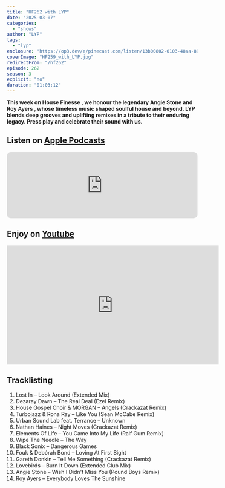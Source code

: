 ```yaml
---
title: "HF262 with LYP"
date: "2025-03-07"
categories:
  - "shows"
author: "LYP"
tags:
  - "lyp"
enclosure: "https://op3.dev/e/pinecast.com/listen/13b00802-0103-48aa-89e1-0d0f35c27551.mp3?source=rss&ext=asset.mp3 91183190 audio/mpeg"
coverImage: "HF259_with_LYP.jpg"
redirectFrom: "/hf262"
episode: 262
season: 3
explicit: "no"
duration: "01:03:12"
---
```

**This week on House Finesse , we honour the legendary Angie Stone and Roy Ayers , whose timeless music shaped soulful house and beyond. LYP blends deep grooves and uplifting remixes in a tribute to their enduring legacy. Press play and celebrate their sound with us.**

## Listen on [Apple Podcasts](https://podcasts.apple.com/gb/podcast/hf262-with-lyp-7-march-2025/id355833875?i=1000698218028)

<iframe allow="autoplay *; encrypted-media *; fullscreen *; clipboard-write" frameborder="0" height="175" style="width:100%;max-width:660px;overflow:hidden;border-radius:10px;" sandbox="allow-forms allow-popups allow-same-origin allow-scripts allow-storage-access-by-user-activation allow-top-navigation-by-user-activation" src="https://embed.podcasts.apple.com/gb/podcast/hf262-with-lyp-7-march-2025/id355833875?i=1000698218028"></iframe>

## Enjoy on [Youtube](https://youtu.be/3pMpuBUx-14?si=QBrDsS_18jxas5HY)

<iframe width="560" height="315" src="https://www.youtube.com/embed/3pMpuBUx-14?si=QBrDsS_18jxas5HY" title="YouTube video player" frameborder="0" allow="accelerometer; autoplay; clipboard-write; encrypted-media; gyroscope; picture-in-picture; web-share" referrerpolicy="strict-origin-when-cross-origin" allowfullscreen></iframe>

## Tracklisting 

1. Lost In – Look Around (Extended Mix)
2. Dezaray Dawn – The Real Deal (Ezel Remix)
3. House Gospel Choir & MORGAN – Angels (Crackazat Remix)
4. Turbojazz & Rona Ray – Like You (Sean McCabe Remix)
5. Urban Sound Lab feat. Terrance – Unknown
6. Nathan Haines – Night Moves (Crackazat Remix)
7. Elements Of Life – You Came Into My Life (Ralf Gum Remix)
8. Wipe The Needle – The Way
9. Black Sonix – Dangerous Games
10. Fouk & Debórah Bond – Loving At First Sight
11. Gareth Donkin – Tell Me Something (Crackazat Remix)
12. Lovebirds – Burn It Down (Extended Club Mix)
13. Angie Stone – Wish I Didn't Miss You (Pound Boys Remix)
14. Roy Ayers – Everybody Loves The Sunshine
